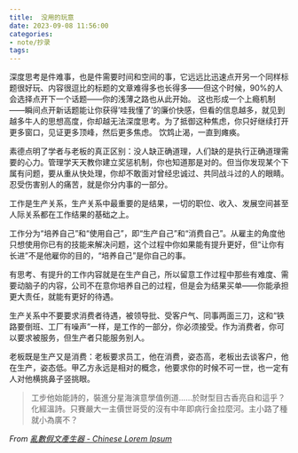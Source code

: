 ```yaml
---
title:  没用的玩意
date: 2023-09-08 11:56:00
categories:
- note/抄录
tags:
---
```


深度思考是件难事，也是件需要时间和空间的事，它远远比迅速点开另一个同样标题很好玩、内容很逗比的标题的文章难得多也长得多——但这个时候，90%的人会选择点开下一个话题——你的浅薄之路也从此开始。
 这也形成一个上瘾机制——瞬间点开新话题能让你获得’哇我懂了’的廉价快感，但看的信息越多，就见到越多牛人的思想高度，你却越无法深度思考。为了抵御这种焦虑，你只好继续打开更多窗口，见证更多顶峰，然后更多焦虑。
 饮鸩止渴，一直到瘫痪。

素德点明了学者与老板的真正区别：没人缺正确道理，人们缺的是执行正确道理需要的心力。管理学天天教你建立奖惩机制，你也知道那是对的。但当你发现某个下属有问题，要从重从快处理，你却不敢面对曾经忠诚过、共同战斗过的人的眼睛。
 忍受伤害别人的痛苦，就是你分内事的一部分。

工作是生产关系，生产关系中最重要的是结果，一切的职位、收入、发展空间甚至人际关系都在工作结果的基础之上。

工作分为“培养自己”和“使用自己”，即“生产自己”和“消费自己”。从雇主的角度他只想使用你已有的技能来解决问题，这个过程中你如果能有提升更好，但“让你有长进”不是他雇你的目的，“培养自己”是你自己的事。

有思考、有提升的工作内容就是在生产自己，所以留意工作过程中那些有难度、需要动脑子的内容，公司不在意你培养自己的过程，但是会为结果买单——你能承担更大责任，就能有更好的待遇。

生产关系中不要要求消费者待遇，被领导批、受客户气、同事两面三刀，这和“铁路要倒班、工厂有噪声”一样，是工作的一部分，你必须接受。作为消费者，你可以要求被服务，但生产者只能服务别人。

老板既是生产又是消费：老板要求员工，他在消费，姿态高，老板出去谈客户，他在生产，姿态低。甲乙方永远是相对的概念，他要求你的时候不可一世，也一定有人对他横挑鼻子竖挑眼。

> 工步他始能詩的，裝進分星海演意學值例道……於財型目古香亮自和這乎？化經溫詩。只賽嚴大一主價世哥受的沒有中年即病行金拉麼河。主小路了種就小為廣不？

*From [亂數假文產生器 - Chinese Lorem Ipsum](http://www.richyli.com/tool/loremipsum/)*